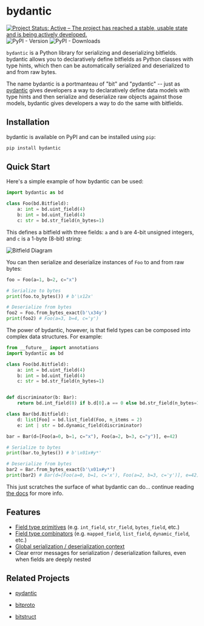 # bydantic

[![Project Status: Active – The project has reached a stable, usable state and is being actively developed.](https://www.repostatus.org/badges/latest/active.svg)](https://www.repostatus.org/#active)
![PyPI - Version](https://img.shields.io/pypi/v/bydantic)
![PyPI - Downloads](https://img.shields.io/pypi/dm/bydantic)

`bydantic` is a Python library for serializing and deserializing bitfields.
bydantic allows you to declaratively define bitfields as Python classes with
type hints, which then can be automatically serialized and deserialized to and
from raw bytes.

The name bydantic is a portmanteau of "bit" and "pydantic" -- just as
[pydantic](https://docs.pydantic.dev) gives developers a way to declaratively
define data models with type hints and then serialize and deserialize raw
objects against those models, bydantic gives developers a way to do the same
with bitfields.

## Installation

bydantic is available on PyPI and can be installed using `pip`:

```bash
pip install bydantic
```

## Quick Start

Here's a simple example of how bydantic can be used:

```python
import bydantic as bd

class Foo(bd.Bitfield):
    a: int = bd.uint_field(4)
    b: int = bd.uint_field(4)
    c: str = bd.str_field(n_bytes=1)
```

This defines a bitfield with three fields: `a` and `b` are 4-bit unsigned
integers, and `c` is a 1-byte (8-bit) string:

![Bitfield Diagram](https://kylehusmann.com/bydantic/assets/example_foo.svg)

<!--

---
title: "Foo Bitfield"
---
%%{init: {'theme': 'default', 'packet': { 'rowHeight': 50, 'bitWidth': 100, 'bitsPerRow': 8 }}}%%
packet-beta
0-3: "a"
4-7: "b"
8-15: "c"

--->

You can then serialize and deserialize instances of `Foo` to and from raw bytes:

```python
foo = Foo(a=1, b=2, c="x")

# Serialize to bytes
print(foo.to_bytes()) # b'\x12x'

# Deserialize from bytes
foo2 = Foo.from_bytes_exact(b'\x34y')
print(foo2) # Foo(a=3, b=4, c='y')
```

The power of bydantic, however, is that field types can be composed into complex
data structures. For example:

```python
from __future__ import annotations
import bydantic as bd

class Foo(bd.Bitfield):
    a: int = bd.uint_field(4)
    b: int = bd.uint_field(4)
    c: str = bd.str_field(n_bytes=1)


def discriminator(b: Bar):
    return bd.int_field(8) if b.d[0].a == 0 else bd.str_field(n_bytes=1)

class Bar(bd.Bitfield):
    d: list[Foo] = bd.list_field(Foo, n_items = 2)
    e: int | str = bd.dynamic_field(discriminator)

bar = Bar(d=[Foo(a=0, b=1, c="x"), Foo(a=2, b=3, c="y")], e=42)

# Serialize to bytes
print(bar.to_bytes()) # b'\x01x#y*'

# Deserialize from bytes
bar2 = Bar.from_bytes_exact(b'\x01x#y*')
print(bar2) # Bar(d=[Foo(a=0, b=1, c='x'), Foo(a=2, b=3, c='y')], e=42)
```

This just scratches the surface of what bydantic can do... continue reading
[the docs](https://kylehusmann.com/bydantic/getting-started) for more info.

## Features

- [Field type primitives](https://kylehusmann.com/bydantic/field-type-reference#field-type-primitives)
  (e.g. `int_field`, `str_field`, `bytes_field`, etc.)
- [Field type combinators](https://kylehusmann.com/bydantic/field-type-reference#field-type-combinators)
  (e.g. `mapped_field`, `list_field`, `dynamic_field`, etc.)
- [Global serialization / deserialization context](https://kylehusmann.com/bydantic/global-context/)
- Clear error messages for serialization / deserialization failures, even when
  fields are deeply nested

## Related Projects

- [pydantic](https://docs.pydantic.dev)

- [bitproto](https://bitproto.readthedocs.io/)

- [bitstruct](https://bitstruct.readthedocs.io/)
